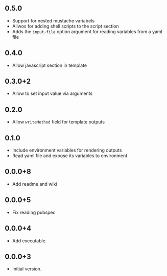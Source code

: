 ## 0.5.0
- Support for nested mustache variabels
- Allwos for adding shell scripts to the script section
- Adds the `input-file` option argument for reading variables from a yaml file
## 0.4.0
- Allow javascript section in template
## 0.3.0+2
- Allow to set input value via arguments
## 0.2.0
- Allow `writeMethod` field for template outputs
## 0.1.0
- Include environment variables for rendering outputs
- Read yaml file and expose its variables to environment
## 0.0.0+8
- Add readme and wiki
## 0.0.0+5
- Fix reading pubspec 
## 0.0.0+4
- Add executable.
## 0.0.0+3
- Initial version.
